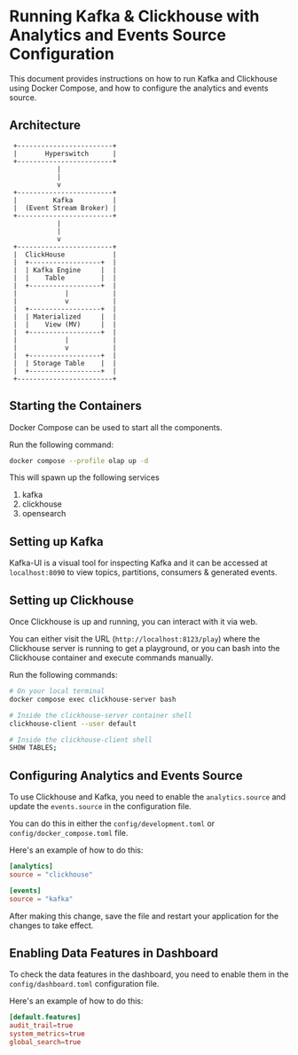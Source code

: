 # Running Kafka & Clickhouse with Analytics and Events Source Configuration

This document provides instructions on how to run Kafka and Clickhouse using Docker Compose, and how to configure the analytics and events source.

## Architecture
     +------------------------+
     |       Hyperswitch      |
     +------------------------+
                |
                |
                v
     +------------------------+
     |         Kafka          |
     |  (Event Stream Broker) |
     +------------------------+
                |
                |
                v
     +------------------------+
     |  ClickHouse            |
     |  +------------------+  |
     |  | Kafka Engine     |  |
     |  |    Table         |  |
     |  +------------------+  |
     |            |           |
     |            v           |
     |  +------------------+  |
     |  | Materialized     |  |
     |  |    View (MV)     |  |
     |  +------------------+  |
     |            |           |
     |            v           |
     |  +------------------+  |
     |  | Storage Table    |  |
     |  +------------------+  |
     +------------------------+


## Starting the Containers

Docker Compose can be used to start all the components.

Run the following command:

```bash
docker compose --profile olap up -d
```
This will spawn up the following services
1. kafka
2. clickhouse
3. opensearch

## Setting up Kafka

Kafka-UI is a visual tool for inspecting Kafka and it can be accessed at `localhost:8090` to view topics, partitions, consumers & generated events.

## Setting up Clickhouse

Once Clickhouse is up and running, you can interact with it via web.

You can either visit the URL (`http://localhost:8123/play`) where the Clickhouse server is running to get a playground, or you can bash into the Clickhouse container and execute commands manually.

Run the following commands:

```bash
# On your local terminal
docker compose exec clickhouse-server bash

# Inside the clickhouse-server container shell
clickhouse-client --user default

# Inside the clickhouse-client shell
SHOW TABLES;
```

## Configuring Analytics and Events Source

To use Clickhouse and Kafka, you need to enable the `analytics.source` and update the `events.source` in the configuration file.

You can do this in either the `config/development.toml` or `config/docker_compose.toml` file.

Here's an example of how to do this:

```toml
[analytics]
source = "clickhouse"

[events]
source = "kafka"
```

After making this change, save the file and restart your application for the changes to take effect.

## Enabling Data Features in Dashboard

To check the data features in the dashboard, you need to enable them in the `config/dashboard.toml` configuration file.

Here's an example of how to do this:

```toml
[default.features]
audit_trail=true
system_metrics=true
global_search=true
```